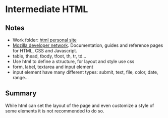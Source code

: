 # Intermediate HTML

## Notes

- Work folder: [html personal site](../html%20personal%20site/)
- [Mozilla developer network](https://developer.mozilla.org/en-US/). Documentation, guides and reference pages for HTML, CSS and Javascript. 
- table, thead, tbody, tfoot, th, tr, td...
- Use html to define a structure, for layout and style use css
- form, label, textarea and input element
- input element have many different types: submit, text, file, color, date, range...

## Summary

While html can set the layout of the page and even customize a style of some elements it is not recommended to do so.
